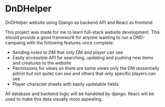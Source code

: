 # DnDHelper
DnDHelper website using Django as backend API and React as frontend

This project was made for me to learn full-stack website development. This should provide a good framework for anyone
wanting to run a DND-campaing with the following features once complete:

- Sending notes to DM that only DM and player can see
- Easily accessible API for searching, updating and pushing new items and creatures to the website
- Permissions for views so there are some views only the DM (essentially admin but not quite) can see and others
that only specific players can see
- Player-character sheets with easily updatable fields

All database and backend logic will be handeled by django. React will be used to make this data visually more appealing. 
